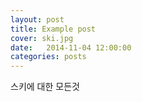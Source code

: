 ```yaml
---
layout: post
title: Example post
cover: ski.jpg
date:   2014-11-04 12:00:00
categories: posts
---
```

스키에 대한 모든것
